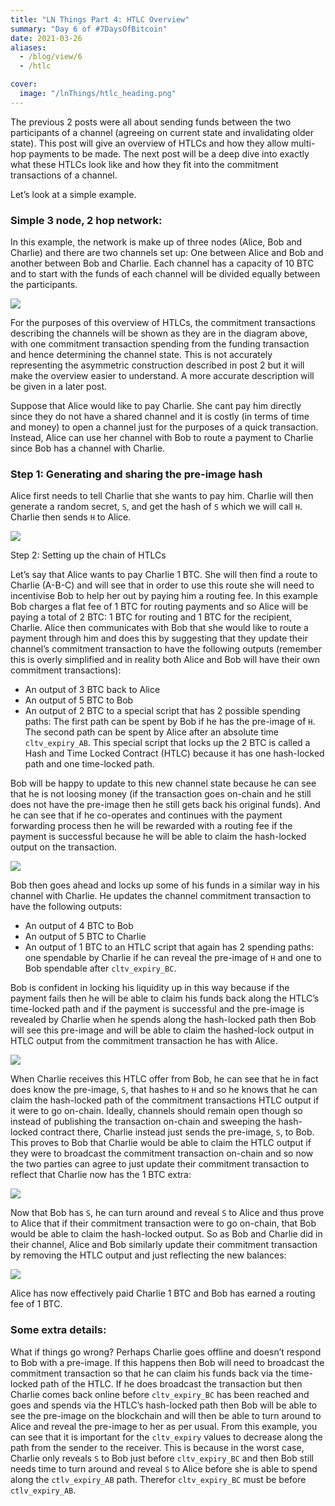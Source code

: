 ```yaml
---
title: "LN Things Part 4: HTLC Overview"
summary: "Day 6 of #7DaysOfBitcoin"
date: 2021-03-26
aliases:
  - /blog/view/6
  - /htlc   

cover:
  image: "/lnThings/htlc_heading.png"
---
```


The previous 2 posts were all about sending funds between the two participants of a channel (agreeing on current state and invalidating older state). This post will give an overview of HTLCs and how they allow multi-hop payments to be made. The next post will be a deep dive into exactly what these HTLCs look like and how they fit into the commitment transactions of a channel.

Let’s look at a simple example.

### Simple 3 node, 2 hop network:

In this example, the network is make up of three nodes (Alice, Bob and Charlie) and there are two channels set up: One between Alice and Bob and another between Bob and Charlie. Each channel has a capacity of 10 BTC and to start with the funds of each channel will be divided equally between the participants.

 ![](/lnThings/htlc1.png#center)

For the purposes of this overview of HTLCs, the commitment transactions describing the channels will be shown as they are in the diagram above, with one commitment transaction spending from the funding transaction and hence determining the channel state. This is not accurately representing the asymmetric construction described in post 2 but it will make the overview easier to understand. A more accurate description will be given in a later post.

Suppose that Alice would like to pay Charlie. She cant pay him directly since they do not have a shared channel and it is costly (in terms of time and money) to open a channel just for the purposes of a quick transaction. Instead, Alice can use her channel with Bob to route a payment to Charlie since Bob has a channel with Charlie.

### Step 1:  Generating and sharing the pre-image hash

Alice first needs to tell Charlie that she wants to pay him. Charlie will then generate a random secret, `S`, and get the hash of `S` which we will call `H`. Charlie then sends `H` to Alice.

 ![](/lnThings/htlc2.png#center)

Step 2: Setting up the chain of HTLCs

Let’s say that Alice wants to pay Charlie 1 BTC. She will then find a route to Charlie (A-B-C) and will see that in order to use this route she will need to incentivise Bob to help her out by paying him a routing fee. In this example Bob charges a flat fee of 1 BTC for routing payments and so Alice will be paying a total of 2 BTC: 1 BTC for routing and 1 BTC for the recipient, Charlie. Alice then communicates with Bob that she would like to route a payment through him and does this by suggesting that they update their channel’s commitment transaction to have the following outputs (remember this is overly simplified and in reality both Alice and Bob will have their own commitment transactions):

- An output of 3 BTC back to Alice
- An output of 5 BTC to Bob
- An output of 2 BTC to a special script that has 2 possible spending paths: The first path can be spent by Bob if he has the pre-image of `H`. The second path can be spent by Alice after an absolute time `cltv_expiry_AB`. This special script that locks up the 2 BTC is called a Hash and Time Locked Contract (HTLC) because it has one hash-locked path and one time-locked path.

Bob will be happy to update to this new channel state because he can see that he is not loosing money (if the transaction goes on-chain and he still does not have the pre-image then he still gets back his original funds). And he can see that if he co-operates and continues with the payment forwarding process then he will be rewarded with a routing fee if the payment is successful because he will be able to claim the hash-locked output on the transaction.

 ![](/lnThings/htlc3.png#center)

Bob then goes ahead and locks up some of his funds in a similar way in his channel with Charlie. He updates the channel commitment transaction to have the following outputs:

- An output of 4 BTC to Bob 
- An output of 5 BTC to Charlie
- An output of 1 BTC to an HTLC script that again has 2 spending paths: one spendable by Charlie if he can reveal the pre-image of `H` and one to Bob spendable after `cltv_expiry_BC`.

Bob is confident in locking his liquidity up in this way because if the payment fails then he will be able to claim his funds back along the HTLC’s time-locked path and if the payment is successful and the pre-image is revealed by Charlie when he spends along the hash-locked path then Bob will see this pre-image and will be able to claim the hashed-lock output in HTLC output from the commitment transaction he has with Alice.

 ![](/lnThings/htlc4.png#center)

When Charlie receives this HTLC offer from Bob, he can see that he in fact does know the pre-image, `S`, that hashes to `H` and so he knows that he can claim the hash-locked path of the commitment transactions HTLC output if it were to go on-chain. Ideally, channels should remain open though so instead of publishing the transaction on-chain and sweeping the hash-locked contract there, Charlie instead just sends the pre-image, `S`, to Bob. This proves to Bob that Charlie would be able to claim the HTLC output if they were to broadcast the commitment transaction on-chain and so now the two parties can agree to just update their commitment transaction to reflect that Charlie now has the 1 BTC extra:

 ![](/lnThings/htlc5.png#center)

Now that Bob has `S`, he can turn around and reveal `S` to Alice and thus prove to Alice that if their commitment transaction were to go on-chain, that Bob would be able to claim the hash-locked output. So as Bob and Charlie did in their channel, Alice and Bob similarly update their commitment transaction by removing the HTLC output and just reflecting the new balances:

 ![](/lnThings/htlc6.png#center)

Alice has now effectively paid Charlie 1 BTC and Bob has earned a routing fee of 1 BTC.

### Some extra details:

What if things go wrong? Perhaps Charlie goes offline and doesn’t respond to Bob with a pre-image. If this happens then Bob will need to broadcast the commitment transaction so that he can claim his funds back via the time-locked path of the HTLC. If he does broadcast the transaction but then Charlie comes back online before `cltv_expiry_BC` has been reached and goes and spends via the HTLC’s hash-locked path then Bob will be able to see the pre-image on the blockchain and will then be able to turn around to Alice and reveal the pre-image to her as per usual. From this example, you can see that it is important for the `cltv_expiry` values to decrease along the path from the sender to the receiver. This is because in the worst case, Charlie only reveals `S` to Bob just before `cltv_expiry_BC` and then Bob still needs time to turn around and reveal `S` to Alice before she is able to spend along the `ctlv_expiry_AB` path. Therefor `cltv_expiry_BC` must be before `ctlv_expiry_AB`.
